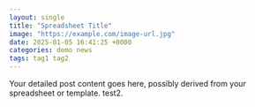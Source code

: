 ```yaml
---
layout: single
title: "Spreadsheet Title"
image: "https://example.com/image-url.jpg"
date: 2025-01-05 16:41:25 +0000
categories: demo news
tags: tag1 tag2
---
```


Your detailed post content goes here, possibly derived from your spreadsheet or template. test2.